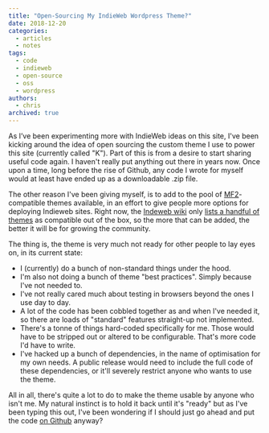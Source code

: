 ```yaml
---
title: "Open-Sourcing My IndieWeb Wordpress Theme?"
date: 2018-12-20
categories:
  - articles
  - notes
tags:
  - code
  - indieweb
  - open-source
  - oss
  - wordpress
authors:
  - chris
archived: true
---
```


As I’ve been experimenting more with IndieWeb ideas on this site, I've been kicking around the idea of open sourcing the custom theme I use to power this site (currently called "K"). Part of this is from a desire to start sharing useful code again. I haven't really put anything out there in years now. Once upon a time, long before the rise of Github, any code I wrote for myself would at least have ended up as a downloadable .zip file.

The other reason I've been giving myself, is to add to the pool of [MF2](https://indieweb.org/microformats)\-compatible themes available, in an effort to give people more options for deploying Indieweb sites. Right now, the [Indeweb wiki](https://indieweb.org/) only [lists a handful of themes](https://indieweb.org/WordPress/Themes) as compatible out of the box, so the more that can be added, the better it will be for growing the community.

The thing is, the theme is very much not ready for other people to lay eyes on, in its current state:

- I (currently) do a bunch of non-standard things under the hood.
- I'm also not doing a bunch of theme "best practices". Simply because I've not needed to.
- I've not really cared much about testing in browsers beyond the ones I use day to day.
- A lot of the code has been cobbled together as and when I've needed it, so there are loads of "standard" features straight-up not implemented.
- There's a tonne of things hard-coded specifically for me. Those would have to be stripped out or altered to be configurable. That's more code I'd have to write.
- I've hacked up a bunch of dependencies, in the name of optimisation for my own needs. A public release would need to include the full code of these dependencies, or it'll severely restrict anyone who wants to use the theme.

All in all, there's quite a lot to do to make the theme usable by anyone who isn't me. My natural instinct is to hold it back until it's "ready" but as I've been typing this out, I've been wondering if I should just go ahead and put the code [on Github](https://github.com/MrKapowski) anyway?
